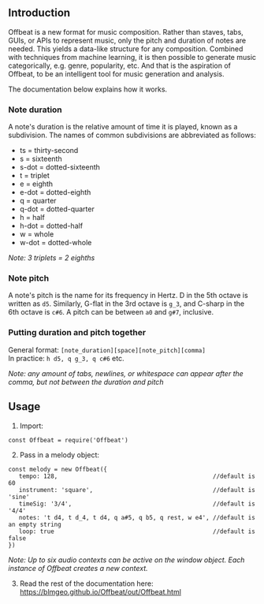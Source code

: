 ## Introduction  
Offbeat is a new format for music composition. Rather than staves, tabs, GUIs, or APIs to represent music, only the pitch and duration of notes are needed. This yields a data-like structure for any composition. Combined with techniques from machine learning, it is then possible to generate music categorically, e.g. genre, popularity, etc. And that is the aspiration of Offbeat, to be an intelligent tool for music generation and analysis.

The documentation below explains how it works.

### Note duration
A note's duration is the relative amount of time it is played, known as a subdivision. 
The names of common subdivisions are abbreviated as follows:

* ts = thirty-second  
* s = sixteenth  
* s-dot = dotted-sixteenth  
* t = triplet  
* e = eighth  
* e-dot = dotted-eighth    
* q = quarter  
* q-dot = dotted-quarter  
* h = half  
* h-dot = dotted-half   
* w = whole
* w-dot = dotted-whole   

_Note: 3 triplets = 2 eighths_

### Note pitch
A note's pitch is the name for its frequency in Hertz. D in the 5th octave is written as `d5`. Similarly, G-flat in the 3rd octave is `g_3`, and C-sharp in the 6th octave is `c#6`. A pitch can be between `a0` and `g#7`, inclusive.

### Putting duration and pitch together
General format: `[note_duration][space][note_pitch][comma]`   
In practice: `h d5, q g_3, q c#6` etc.

_Note: any amount of tabs, newlines, or whitespace can appear after the comma, but not between the duration and pitch_  

## Usage  
1) Import:
~~~
const Offbeat = require('Offbeat')
~~~
2) Pass in a melody object:  
~~~
const melody = new Offbeat({  
   tempo: 128,                                            //default is 60
   instrument: 'square',                                  //default is 'sine'
   timeSig: '3/4',                                        //default is '4/4'
   notes: 't d4, t d_4, t d4, q a#5, q b5, q rest, w e4', //default is an empty string
   loop: true                                             //default is false  
})
~~~
_Note: Up to six audio contexts can be active on the window object. Each instance of Offbeat creates a new context._

3) Read the rest of the documentation here: https://blmgeo.github.io/Offbeat/out/Offbeat.html


